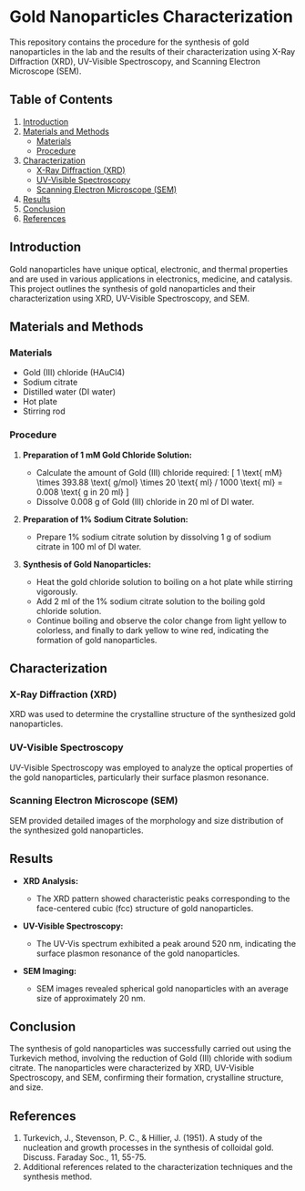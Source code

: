 # Gold Nanoparticles Characterization
This repository contains the procedure for the synthesis of gold nanoparticles in the lab and the results of their characterization using X-Ray Diffraction (XRD), UV-Visible Spectroscopy, and Scanning Electron Microscope (SEM).

## Table of Contents
1. [Introduction](#introduction)
2. [Materials and Methods](#materials-and-methods)
   - [Materials](#materials)
   - [Procedure](#procedure)
3. [Characterization](#characterization)
   - [X-Ray Diffraction (XRD)](#x-ray-diffraction-xrd)
   - [UV-Visible Spectroscopy](#uv-visible-spectroscopy)
   - [Scanning Electron Microscope (SEM)](#scanning-electron-microscope-sem)
4. [Results](#results)
5. [Conclusion](#conclusion)
6. [References](#references)

## Introduction
Gold nanoparticles have unique optical, electronic, and thermal properties and are used in various applications in electronics, medicine, and catalysis. This project outlines the synthesis of gold nanoparticles and their characterization using XRD, UV-Visible Spectroscopy, and SEM.

## Materials and Methods

### Materials
- Gold (III) chloride (HAuCl4)
- Sodium citrate
- Distilled water (DI water)
- Hot plate
- Stirring rod

### Procedure
1. **Preparation of 1 mM Gold Chloride Solution:**
    - Calculate the amount of Gold (III) chloride required: 
      \[
      1 \text{ mM} \times 393.88 \text{ g/mol} \times 20 \text{ ml} / 1000 \text{ ml} = 0.008 \text{ g in 20 ml}
      \]
    - Dissolve 0.008 g of Gold (III) chloride in 20 ml of DI water.

2. **Preparation of 1% Sodium Citrate Solution:**
    - Prepare 1% sodium citrate solution by dissolving 1 g of sodium citrate in 100 ml of DI water.

3. **Synthesis of Gold Nanoparticles:**
    - Heat the gold chloride solution to boiling on a hot plate while stirring vigorously.
    - Add 2 ml of the 1% sodium citrate solution to the boiling gold chloride solution.
    - Continue boiling and observe the color change from light yellow to colorless, and finally to dark yellow to wine red, indicating the formation of gold nanoparticles.

## Characterization

### X-Ray Diffraction (XRD)
XRD was used to determine the crystalline structure of the synthesized gold nanoparticles.

### UV-Visible Spectroscopy
UV-Visible Spectroscopy was employed to analyze the optical properties of the gold nanoparticles, particularly their surface plasmon resonance.

### Scanning Electron Microscope (SEM)
SEM provided detailed images of the morphology and size distribution of the synthesized gold nanoparticles.

## Results
- **XRD Analysis:**
  - The XRD pattern showed characteristic peaks corresponding to the face-centered cubic (fcc) structure of gold nanoparticles.

- **UV-Visible Spectroscopy:**
  - The UV-Vis spectrum exhibited a peak around 520 nm, indicating the surface plasmon resonance of the gold nanoparticles.

- **SEM Imaging:**
  - SEM images revealed spherical gold nanoparticles with an average size of approximately 20 nm.

## Conclusion
The synthesis of gold nanoparticles was successfully carried out using the Turkevich method, involving the reduction of Gold (III) chloride with sodium citrate. The nanoparticles were characterized by XRD, UV-Visible Spectroscopy, and SEM, confirming their formation, crystalline structure, and size.

## References
1. Turkevich, J., Stevenson, P. C., & Hillier, J. (1951). A study of the nucleation and growth processes in the synthesis of colloidal gold. Discuss. Faraday Soc., 11, 55-75.
2. Additional references related to the characterization techniques and the synthesis method.

